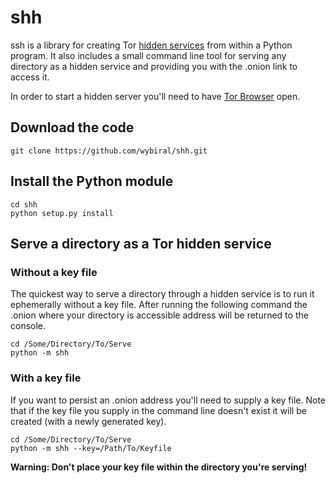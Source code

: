 # shh

ssh is a library for creating Tor [hidden services](https://www.torproject.org/docs/hidden-services.html.en) from within a Python program. It also includes a small command line tool for serving any directory as a hidden service and providing you with the .onion link to access it.

In order to start a hidden server you'll need to have [Tor Browser](https://www.torproject.org/projects/torbrowser.html.en#downloads) open.

## Download the code

```git clone https://github.com/wybiral/shh.git```

## Install the Python module

```
cd shh
python setup.py install
```

## Serve a directory as a Tor hidden service

### Without a key file
The quickest way to serve a directory through a hidden service is to run it ephemerally without a key file. After running the following command the .onion where your directory is accessible address will be returned to the console.
```
cd /Some/Directory/To/Serve
python -m shh
```

### With a key file
If you want to persist an .onion address you'll need to supply a key file. Note that if the key file you supply in the command line doesn't exist it will be created (with a newly generated key).
```
cd /Some/Directory/To/Serve
python -m shh --key=/Path/To/Keyfile
```
**Warning: Don't place your key file within the directory you're serving!**
